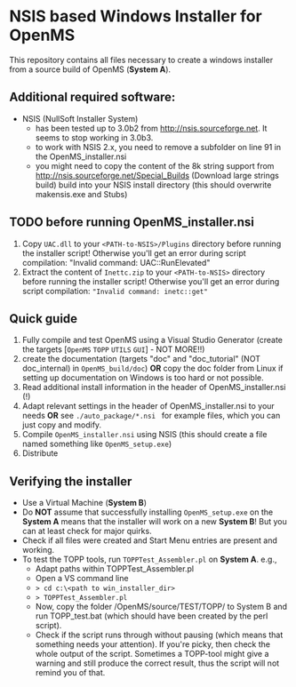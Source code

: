 NSIS based Windows Installer for OpenMS
=============

This repository contains all files necessary to create a windows installer from a source build of OpenMS (**System A**).

Additional required software:
-------------

- NSIS (NullSoft Installer System)
  - has been tested up to 3.0b2 from http://nsis.sourceforge.net. It seems to stop working in 3.0b3.
  - to work with NSIS 2.x, you need to remove a subfolder on line 91 in the OpenMS_installer.nsi
  - you might need to copy the content of the 8k string support from http://nsis.sourceforge.net/Special_Builds (Download large strings build)
    build into your NSIS install directory (this should overwrite makensis.exe and Stubs)


TODO before running OpenMS_installer.nsi 
-------------

 1. Copy ```UAC.dll``` to your ```<PATH-to-NSIS>/Plugins``` directory before running the installer script! Otherwise you'll get an error during script compilation: "Invalid command: UAC::RunElevated"
 1. Extract the content of ```Inettc.zip``` to your ```<PATH-to-NSIS>``` directory before running the installer script! Otherwise you'll get an error during script compilation: ```"Invalid command: inetc::get"```

Quick guide
-------------

 1. Fully compile and test OpenMS using a Visual Studio Generator (create the targets [```OpenMS``` ```TOPP``` ```UTILS``` ```GUI```] - NOT MORE!!)
 1. create the documentation (targets "doc" and "doc_tutorial" (NOT doc_internal) in ```OpenMS_build/doc```) **OR** copy the doc folder from Linux if setting up documentation on Windows is too hard or not possible.
 1. Read additional install information in the header of OpenMS_installer.nsi (!)
 1. Adapt relevant settings in the header of OpenMS_installer.nsi to your needs **OR** see ```./auto_package/*.nsi ``` for example files, which you can just copy and modify.
 1. Compile ```OpenMS_installer.nsi``` using NSIS (this should create a file named something like ```OpenMS_setup.exe```)
 1. Distribute


Verifying the installer
-------------

 - Use a Virtual Machine (**System B**)
 - Do **NOT** assume that successfully installing ```OpenMS_setup.exe``` on the **System A** means that the installer will work on a new **System B**! But you can at least check for major quirks.
 - Check if all files were created and Start Menu entries are present and working.
 - To test the TOPP tools, run ```TOPPTest_Assembler.pl``` on **System A**. e.g.,
	- Adapt paths within TOPPTest_Assembler.pl
	- Open a VS command line
	- ```> cd c:\<path to win_installer_dir>```
	- ```> TOPPTest_Assembler.pl```
    - Now, copy the folder /OpenMS/source/TEST/TOPP/ to System B and run TOPP_test.bat (which should have been created by the perl script).
    - Check if the script runs through without pausing (which means that something needs your attention). If you're picky, then check the whole output of the script. Sometimes a TOPP-tool might give a warning and still produce the correct result, thus the script will not remind you of that.


